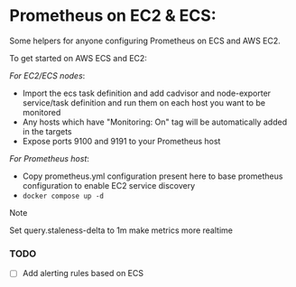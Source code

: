 # Prometheus on EC2 & ECS:

Some helpers for anyone configuring Prometheus on ECS and AWS EC2.

To get started on AWS ECS and EC2:

*For EC2/ECS nodes*:
- Import the ecs task definition and add cadvisor and node-exporter service/task definition and run them on each host you want to be monitored
- Any hosts which have "Monitoring: On" tag will be automatically added in the targets
- Expose ports 9100 and 9191 to your Prometheus host

*For Prometheus host*:

- Copy prometheus.yml configuration present here to base prometheus configuration to enable EC2 service discovery
- `docker compose up -d`

> [!NOTE]  
> Set query.staleness-delta to 1m make metrics more realtime


### TODO
- [ ] Add alerting rules based on ECS
